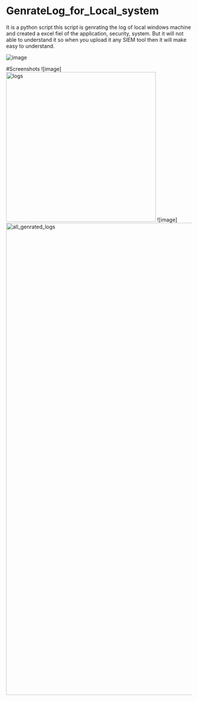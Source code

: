 # GenrateLog_for_Local_system
It is a python script
this script is genrating the log of local windows machine and created a excel fiel of the application, security, system.
But it will not able to understand it so when you upload it any SIEM tool then it will make easy to understand.

![image](https://user-images.githubusercontent.com/77324478/201252918-1fd655e7-9a9f-423c-b787-fc635a6c62a2.png)

#Screenshots
![image]<img width="406" alt="logs" src="https://user-images.githubusercontent.com/77324478/201254635-48b56c84-43da-44a7-b7bb-d15f58a43345.png">
![image]<img width="1280" alt="all_genrated_logs" src="https://user-images.githubusercontent.com/77324478/201255871-08806679-3958-4af0-88d4-ad18f15f5e92.png">
